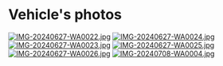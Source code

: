 Vehicle's photos
====

[![IMG-20240627-WA0022.jpg](https://i.postimg.cc/4NXL0zqM/IMG-20240627-WA0022.jpg)](https://postimg.cc/PNFQp8tz)
[![IMG-20240627-WA0024.jpg](https://i.postimg.cc/7Z6BHqxn/IMG-20240627-WA0024.jpg)](https://postimg.cc/Cz3CJTnR)
[![IMG-20240627-WA0023.jpg](https://i.postimg.cc/BQNYfjGv/IMG-20240627-WA0023.jpg)](https://postimg.cc/bsDHQNrX)
[![IMG-20240627-WA0025.jpg](https://i.postimg.cc/xjvpgsxM/IMG-20240627-WA0025.jpg)](https://postimg.cc/0rNCyCqy)
[![IMG-20240627-WA0026.jpg](https://i.postimg.cc/jqBNwKQh/IMG-20240627-WA0026.jpg)](https://postimg.cc/JtctvfFy)
[![IMG-20240708-WA0004.jpg](https://i.postimg.cc/Y0HnMg9v/IMG-20240708-WA0004.jpg)](https://postimg.cc/S2g7Gnc4)
